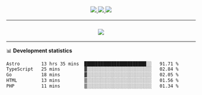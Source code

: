 <h3 align="center">
  <a href="https://github.com/hwalker928">
      <img src="https://img.shields.io/github/followers/hwalker928?label=Followers&style=for-the-badge&color=lightblue">
  </a>
  <a href="https://harryw.link/discord" alt="Discord">
      <img src="https://img.shields.io/discord/738451951758606336?label=discord&style=for-the-badge&color=lightblue"/>
  </a>
  <a href="https://harryw.link/sparked" alt="Sparked Host">
      <img src="https://img.shields.io/static/v1?label=Sponsor&message=Sparked%20Host&color=yellow&style=for-the-badge"/>
  </a>
</h3>

<hr>


<h3 align="center">
  <a href="https://github.com/hwalker928">
      <img src="https://github-profile-trophy.vercel.app/?username=hwalker928&no-bg=true&no-frame=true">
  </a>
</h3>


<hr>

📊 **Development statistics**

<!--START_SECTION:waka-->

```txt
Astro        13 hrs 35 mins  ███████████████████████░░   91.71 %
TypeScript   25 mins         ▓░░░░░░░░░░░░░░░░░░░░░░░░   02.84 %
Go           18 mins         ▓░░░░░░░░░░░░░░░░░░░░░░░░   02.05 %
HTML         13 mins         ▒░░░░░░░░░░░░░░░░░░░░░░░░   01.56 %
PHP          11 mins         ▒░░░░░░░░░░░░░░░░░░░░░░░░   01.34 %
```

<!--END_SECTION:waka-->
